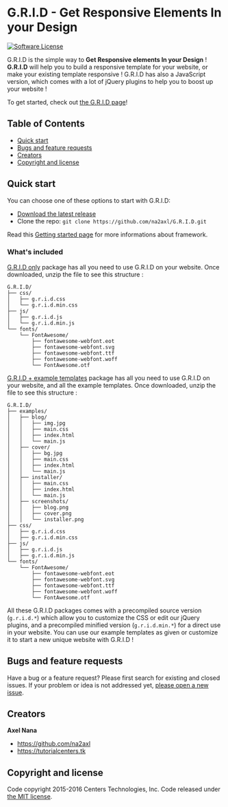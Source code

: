 # G.R.I.D - Get Responsive Elements In your Design

[![Software License](https://img.shields.io/badge/license-MIT-brightgreen.svg?style=flat-square)](LICENSE)

G.R.I.D is the simple way to **Get Responsive elements In your Design** !
**G.R.I.D** will help you to build a responsive template for your website,
or make your existing template responsive ! G.R.I.D has also a JavaScript
version, which comes with a lot of jQuery plugins to help you to boost up your website !

To get started, check out [the G.R.I.D page](http://na2axl.github.io/G.R.I.D)!



## Table of Contents

* [Quick start](#quick-start)
* [Bugs and feature requests](#bugs-and-feature-requests)
* [Creators](#creators)
* [Copyright and license](#copyright-and-license)



## Quick start

You can choose one of these options to start with G.R.I.D:
* [Download the latest release](http://na2axl.github.io/G.R.I.D/files/G.R.I.D.zip)
* Clone the repo: `git clone https://github.com/na2axl/G.R.I.D.git`

Read this [Getting started page](http://na2axl.github.io/G.R.I.D/howtouse.html)
for more informations about framework.

### What's included

[G.R.I.D only](http://na2axl.github.io/G.R.I.D/files/G.R.I.D.zip) package has
all you need to use G.R.I.D on your website. Once downloaded, unzip the file
to see this structure :

```
G.R.I.D/
├── css/
│   ├── g.r.i.d.css
│   └── g.r.i.d.min.css
├── js/
│   ├── g.r.i.d.js
│   └── g.r.i.d.min.js
└── fonts/
    └── FontAwesome/
        ├── fontawesome-webfont.eot
        ├── fontawesome-webfont.svg
        ├── fontawesome-webfont.ttf
        ├── fontawesome-webfont.woff
        └── FontAwesome.otf
```

[G.R.I.D + example templates](http://na2axl.github.io/G.R.I.D/files/G.R.I.D-plus-examples.zip)
package has all you need to use G.R.I.D on your website, and all the example
templates. Once downloaded, unzip the file to see this structure :

```
G.R.I.D/
├── examples/
│   ├── blog/
│   │   ├── img.jpg
│   │   ├── main.css
│   │   ├── index.html
│   │   └── main.js
│   ├── cover/
│   │   ├── bg.jpg
│   │   ├── main.css
│   │   ├── index.html
│   │   └── main.js
│   ├── installer/
│   │   ├── main.css
│   │   ├── index.html
│   │   └── main.js
│   ├── screenshots/
│   │   ├── blog.png
│   │   ├── cover.png
│   │   └── installer.png
├── css/
│   ├── g.r.i.d.css
│   ├── g.r.i.d.min.css
├── js/
│   ├── g.r.i.d.js
│   ├── g.r.i.d.min.js
└── fonts/
    └── FontAwesome/
        ├── fontawesome-webfont.eot
        ├── fontawesome-webfont.svg
        ├── fontawesome-webfont.ttf
        ├── fontawesome-webfont.woff
        └── FontAwesome.otf
```

All these G.R.I.D packages comes with a precompiled source version
(`g.r.i.d.*`) which allow you to customize the CSS or edit our jQuery
plugins, and a precompiled minified version (`g.r.i.d.min.*`) for a
direct use in your website. You can use our example templates as
given or customize it to start a new unique website with G.R.I.D !



## Bugs and feature requests

Have a bug or a feature request? Please first search for existing and
closed issues. If your problem or idea is not addressed yet,
[please open a new issue](https://github.com/na2axl/G.R.I.D/issues/new).



## Creators

**Axel Nana**

* <https://github.com/na2axl>
* <https://tutorialcenters.tk>



## Copyright and license

Code copyright 2015-2016 Centers Technologies, Inc. Code released under [the MIT license](https://github.com/na2axl/G.R.I.D/blob/master/LICENSE).
